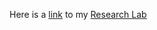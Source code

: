 

<!-- {% include base_path %} -->


Here is a [link](https://ayeshasdina.github.io/researchlab/) to my  [Research Lab](https://ayeshasdina.github.io/researchlab/)
